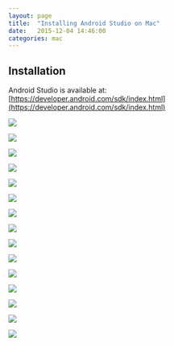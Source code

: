 ```yaml
---
layout: page
title:  "Installing Android Studio on Mac"
date:   2015-12-04 14:46:00
categories: mac
---
```


## Installation
Android Studio is available at: [https://developer.android.com/sdk/index.html](https://developer.android.com/sdk/index.html)

![](imgs/android/01.png)

![](imgs/android/03.png)

![](imgs/android/04.png)

![](imgs/android/05.png)

![](imgs/android/06.png)

![](imgs/android/07.png)

![](imgs/android/08.png)

![](imgs/android/09.png)

![](imgs/android/10.png)

![](imgs/android/11.png)

![](imgs/android/12.png)

![](imgs/android/13.png)

![](imgs/android/14.png)

![](imgs/android/15.png)

![](imgs/android/16.png)
